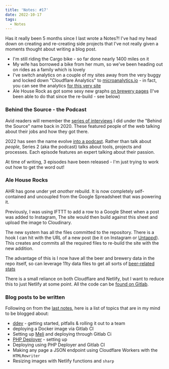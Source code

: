 ```yaml
---
title: 'Notes: #17'
date: 2022-10-17
tags:
  - Notes
---
```


Has it really been 5 months since I last wrote a Notes?! I've had my head down on creating and re-creating side projects that I've not really given a moments thought about writing a blog post.

- I'm still riding the Cargo bike - so far done nearly 1400 miles on it
- My wife has borrowed a bike from her mum, so we've been heading out on rides as a family which is lovely
- I've switch analytics on a couple of my sites away from the very buggy and locked down "Cloudflare Analytics" to [microanalytics.io](https://microanalytics.io/) - in fact, you can see the analytics [for this very site](https://microanalytics.io/mikestreety.co.uk)
- Ale House Rock as got some sexy new graphs [on brewery pages](https://alehouse.rocks/brewery/beak-brewery/) (I've been able to do that since the re-build - see below)

### Behind the Source - the Podcast

Avid readers will remember the [series of interviews](https://www.behindthesource.co.uk/interviews/) I did under the "Behind the Source" name back in 2020. These featured people of the web talking about their jobs and how they got there.

2022 has seen the name evolve [into a podcast](https://www.behindthesource.co.uk/podcasts/). Rather than talk about _people_, Series 2 (aka the podcast) talks about tools, projects and processes. Each episode features an expert talking about their passion.

At time of writing, 3 episodes have been released - I'm just trying to work out how to get the word out!

### Ale House Rocks

AHR has gone under yet _another_ rebuild. It is now completely self-contained and uncoupled from the Google Spreadsheet that was powering it.

Previously, I was using IFTTT to add a row to a Google Sheet when a post was added to Instagram, The site would then build against this sheet and upload the image to Cloudinary.

The new system has all the files committed to the repository. There is a hook I can hit with the URL of a new post (be it on Instagram or [Untappd](https://untappd.com/user/mikestreety)). This creates and commits all the required files to re-build the site with the new addition.

The advantage of this is I now have all the beer and brewery data in the repo itself, so can leverage 11ty data files to get all sorts of [beer-related stats](https://alehouse.rocks/stats/)

There is a small reliance on both Cloudflare and Netlify, but I want to reduce this to just Netlify at some point. All the code can be [found on Gitlab](https://gitlab.com/mikestreety-sites/ale-house-rock).

### Blog posts to be written

Following on from the [last notes](/blog/notes-16/), here is a list of topics that are in my mind to be blogged about:

- [ddev](https://ddev.readthedocs.io/en/stable/) - getting started, pitfalls & rolling it out to a team
- deploying a Docker image via Gitlab CI
- Setting up [Meli](https://github.com/getmeli/meli) and deploying through Gitlab Ci
- [PHP Deployer](https://deployer.org/) - setting up
- Deploying using PHP Deployer and Gitlab CI
- Making any page a JSON endpoint using Cloudflare Workers with the `HTMLRewriter`
- Resizing images with Netlify functions and `sharp`
